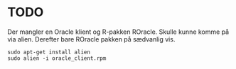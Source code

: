 # TODO
Der mangler en Oracle klient og R-pakken ROracle. 
Skulle kunne komme på via alien. Derefter bare ROracle pakken på sædvanlig vis. 
```
sudo apt-get install alien
sudo alien -i oracle_client.rpm
```

